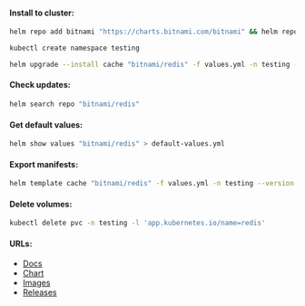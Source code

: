 #### Install to cluster:
```bash
helm repo add bitnami "https://charts.bitnami.com/bitnami" && helm repo update
```
```bash
kubectl create namespace testing
```
```bash
helm upgrade --install cache "bitnami/redis" -f values.yml -n testing --version "19.0.2"
```

#### Check updates:
```bash
helm search repo "bitnami/redis"
```

#### Get default values:
```bash
helm show values "bitnami/redis" > default-values.yml
```

#### Export manifests:
```bash
helm template cache "bitnami/redis" -f values.yml -n testing --version "19.0.2" > manifests.yml
```

#### Delete volumes:
```bash
kubectl delete pvc -n testing -l 'app.kubernetes.io/name=redis'
```

#### URLs:
- [Docs](https://redis.io/docs/)
- [Chart](https://github.com/bitnami/charts/tree/main/bitnami/redis)
- [Images](https://hub.docker.com/r/bitnami/redis/tags)
- [Releases](https://github.com/redis/redis/releases)
